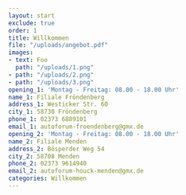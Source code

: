 ```yaml
---
layout: start
exclude: true
order: 1
title: Willkommen
file: "/uploads/angebot.pdf"
images:
- text: Foo
  path: "/uploads/1.png"
- path: "/uploads/2.png"
- path: "/uploads/3.png"
opening_1: 'Montag - Freitag: 08.00 - 18.00 Uhr'
name_1: Filiale Fröndenberg
address_1: Westicker Str. 60
city_1: 58730 Fröndenberg
phone_1: 02373 6889101
email_1: autoforum-froendenberg@gmx.de
opening_2: 'Montag - Freitag: 08.00 - 18.00 Uhr'
name_2: Filiale Menden
address_2: Bösperder Weg 54
city_2: 58708 Menden
phone_2: 02373 9614940
email_2: autoforum-houck-menden@gmx.de
categories: Willkommen
---
```


